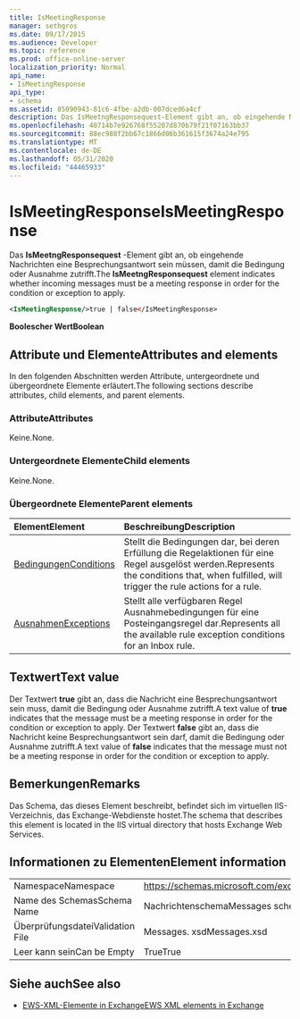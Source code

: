 ```yaml
---
title: IsMeetingResponse
manager: sethgros
ms.date: 09/17/2015
ms.audience: Developer
ms.topic: reference
ms.prod: office-online-server
localization_priority: Normal
api_name:
- IsMeetingResponse
api_type:
- schema
ms.assetid: 85090943-81c6-4fbe-a2db-007dced6a4cf
description: Das IsMeetngResponsequest-Element gibt an, ob eingehende Nachrichten eine Besprechungsantwort sein müssen, damit die Bedingung oder Ausnahme zutrifft.
ms.openlocfilehash: 40714b7e926768f55207d870b79f21f07163bb37
ms.sourcegitcommit: 88ec988f2bb67c1866d06b361615f3674a24e795
ms.translationtype: MT
ms.contentlocale: de-DE
ms.lasthandoff: 05/31/2020
ms.locfileid: "44465933"
---
```

# <a name="ismeetingresponse"></a><span data-ttu-id="8ae63-103">IsMeetingResponse</span><span class="sxs-lookup"><span data-stu-id="8ae63-103">IsMeetingResponse</span></span>

<span data-ttu-id="8ae63-104">Das **IsMeetngResponsequest** -Element gibt an, ob eingehende Nachrichten eine Besprechungsantwort sein müssen, damit die Bedingung oder Ausnahme zutrifft.</span><span class="sxs-lookup"><span data-stu-id="8ae63-104">The **IsMeetngResponsequest** element indicates whether incoming messages must be a meeting response in order for the condition or exception to apply.</span></span> 
  
```XML
<IsMeetingResponse/>true | false</IsMeetingResponse>
```

 <span data-ttu-id="8ae63-105">**Boolescher Wert**</span><span class="sxs-lookup"><span data-stu-id="8ae63-105">**Boolean**</span></span>
## <a name="attributes-and-elements"></a><span data-ttu-id="8ae63-106">Attribute und Elemente</span><span class="sxs-lookup"><span data-stu-id="8ae63-106">Attributes and elements</span></span>

<span data-ttu-id="8ae63-107">In den folgenden Abschnitten werden Attribute, untergeordnete und übergeordnete Elemente erläutert.</span><span class="sxs-lookup"><span data-stu-id="8ae63-107">The following sections describe attributes, child elements, and parent elements.</span></span>
  
### <a name="attributes"></a><span data-ttu-id="8ae63-108">Attribute</span><span class="sxs-lookup"><span data-stu-id="8ae63-108">Attributes</span></span>

<span data-ttu-id="8ae63-109">Keine.</span><span class="sxs-lookup"><span data-stu-id="8ae63-109">None.</span></span>
  
### <a name="child-elements"></a><span data-ttu-id="8ae63-110">Untergeordnete Elemente</span><span class="sxs-lookup"><span data-stu-id="8ae63-110">Child elements</span></span>

<span data-ttu-id="8ae63-111">Keine.</span><span class="sxs-lookup"><span data-stu-id="8ae63-111">None.</span></span>
  
### <a name="parent-elements"></a><span data-ttu-id="8ae63-112">Übergeordnete Elemente</span><span class="sxs-lookup"><span data-stu-id="8ae63-112">Parent elements</span></span>

|<span data-ttu-id="8ae63-113">**Element**</span><span class="sxs-lookup"><span data-stu-id="8ae63-113">**Element**</span></span>|<span data-ttu-id="8ae63-114">**Beschreibung**</span><span class="sxs-lookup"><span data-stu-id="8ae63-114">**Description**</span></span>|
|:-----|:-----|
|[<span data-ttu-id="8ae63-115">Bedingungen</span><span class="sxs-lookup"><span data-stu-id="8ae63-115">Conditions</span></span>](conditions.md) <br/> |<span data-ttu-id="8ae63-116">Stellt die Bedingungen dar, bei deren Erfüllung die Regelaktionen für eine Regel ausgelöst werden.</span><span class="sxs-lookup"><span data-stu-id="8ae63-116">Represents the conditions that, when fulfilled, will trigger the rule actions for a rule.</span></span>  <br/> |
|[<span data-ttu-id="8ae63-117">Ausnahmen</span><span class="sxs-lookup"><span data-stu-id="8ae63-117">Exceptions</span></span>](exceptions.md) <br/> |<span data-ttu-id="8ae63-118">Stellt alle verfügbaren Regel Ausnahmebedingungen für eine Posteingangsregel dar.</span><span class="sxs-lookup"><span data-stu-id="8ae63-118">Represents all the available rule exception conditions for an Inbox rule.</span></span>  <br/> |
   
## <a name="text-value"></a><span data-ttu-id="8ae63-119">Textwert</span><span class="sxs-lookup"><span data-stu-id="8ae63-119">Text value</span></span>

<span data-ttu-id="8ae63-120">Der Textwert **true** gibt an, dass die Nachricht eine Besprechungsantwort sein muss, damit die Bedingung oder Ausnahme zutrifft.</span><span class="sxs-lookup"><span data-stu-id="8ae63-120">A text value of **true** indicates that the message must be a meeting response in order for the condition or exception to apply.</span></span> <span data-ttu-id="8ae63-121">Der Textwert **false** gibt an, dass die Nachricht keine Besprechungsantwort sein darf, damit die Bedingung oder Ausnahme zutrifft.</span><span class="sxs-lookup"><span data-stu-id="8ae63-121">A text value of **false** indicates that the message must not be a meeting response in order for the condition or exception to apply.</span></span> 
  
## <a name="remarks"></a><span data-ttu-id="8ae63-122">Bemerkungen</span><span class="sxs-lookup"><span data-stu-id="8ae63-122">Remarks</span></span>

<span data-ttu-id="8ae63-123">Das Schema, das dieses Element beschreibt, befindet sich im virtuellen IIS-Verzeichnis, das Exchange-Webdienste hostet.</span><span class="sxs-lookup"><span data-stu-id="8ae63-123">The schema that describes this element is located in the IIS virtual directory that hosts Exchange Web Services.</span></span>
  
## <a name="element-information"></a><span data-ttu-id="8ae63-124">Informationen zu Elementen</span><span class="sxs-lookup"><span data-stu-id="8ae63-124">Element information</span></span>

|||
|:-----|:-----|
|<span data-ttu-id="8ae63-125">Namespace</span><span class="sxs-lookup"><span data-stu-id="8ae63-125">Namespace</span></span>  <br/> |https://schemas.microsoft.com/exchange/services/2006/messages  <br/> |
|<span data-ttu-id="8ae63-126">Name des Schemas</span><span class="sxs-lookup"><span data-stu-id="8ae63-126">Schema Name</span></span>  <br/> |<span data-ttu-id="8ae63-127">Nachrichtenschema</span><span class="sxs-lookup"><span data-stu-id="8ae63-127">Messages schema</span></span>  <br/> |
|<span data-ttu-id="8ae63-128">Überprüfungsdatei</span><span class="sxs-lookup"><span data-stu-id="8ae63-128">Validation File</span></span>  <br/> |<span data-ttu-id="8ae63-129">Messages. xsd</span><span class="sxs-lookup"><span data-stu-id="8ae63-129">Messages.xsd</span></span>  <br/> |
|<span data-ttu-id="8ae63-130">Leer kann sein</span><span class="sxs-lookup"><span data-stu-id="8ae63-130">Can be Empty</span></span>  <br/> |<span data-ttu-id="8ae63-131">True</span><span class="sxs-lookup"><span data-stu-id="8ae63-131">True</span></span>  <br/> |
   
## <a name="see-also"></a><span data-ttu-id="8ae63-132">Siehe auch</span><span class="sxs-lookup"><span data-stu-id="8ae63-132">See also</span></span>



- [<span data-ttu-id="8ae63-133">EWS-XML-Elemente in Exchange</span><span class="sxs-lookup"><span data-stu-id="8ae63-133">EWS XML elements in Exchange</span></span>](ews-xml-elements-in-exchange.md)


